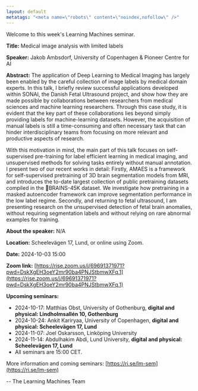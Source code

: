 ```yaml
---
layout: default
metatags: "<meta name=\"robots\" content=\"noindex,nofollow\" />"
---
```

Welcome to this week's Learning Machines seminar.

**Title:** Medical image analysis with limited labels

**Speaker:** Jakob Ambsdorf, University of Copenhagen & Pioneer Centre for AI

**Abstract:** The application of Deep Learning to Medical Imaging has largely been enabled by the careful collection of image labels by medical domain experts. In this talk, I briefly review successful applications developed within SONAI, the Danish Fetal Ultrasound project, and show how they are made possible by collaborations between researchers from medical sciences and machine learning researchers. Through this case study, it is evident that the key part of these collaborations lies beyond simply providing labels for machine-learning datasets. However, the acquisition of manual labels is still a time-consuming and often necessary task that can hinder interdisciplinary teams from focusing on more relevant and productive aspects of research.

With this motivation in mind, the main part of this talk focuses on self-supervised pre-training for label efficient learning in medical imaging, and unsupervised methods for solving tasks entirely without manual annotation. I present two of our recent works in detail: Firstly, AMAES is a framework for self-supervised pretraining of 3D brain segmentation models from MRI, and introduces the to-date largest collection of public pretraining datasets compiled in the 🧠BRAINS-45K dataset. We investigate how pretraining in a masked autoencoder framework can improve segmentation performance in the low label regime. Secondly, and returning to fetal ultrasound, I am presenting research on the unsupervised detection of fetal brain anomalies, without requiring segmentation labels and without relying on rare abnormal examples for training.

**About the speaker:** N/A

**Location:** Scheelevägen 17, Lund, or online using Zoom.

**Date:** 2024-10-03 15:00

**Zoom link:** [https://rise.zoom.us/j/69691371971?pwd=DskXgEH3oeY2mr90ba4PNJStbmwXFq.1](https://rise.zoom.us/j/69691371971?pwd=DskXgEH3oeY2mr90ba4PNJStbmwXFq.1)

**Upcoming seminars:**

* 2024-10-17: Matthias Obst, University of Gothenburg, **digital and physical: Lindholmsallén 10, Gothenburg**
* 2024-10-24: Ankit Kariryaa, University of Copenhagen, **digital and physical: Scheelevägen 17, Lund**
* 2024-11-07: Joel Oskarsson, Linköping University
* 2024-11-14: Abdulhakim Abdi, Lund University, **digital and physical: Scheelevägen 17, Lund**
* All seminars are 15:00 CET.

More information and coming seminars: [https://ri.se/lm-sem](https://ri.se/lm-sem)

-- The Learning Machines Team


